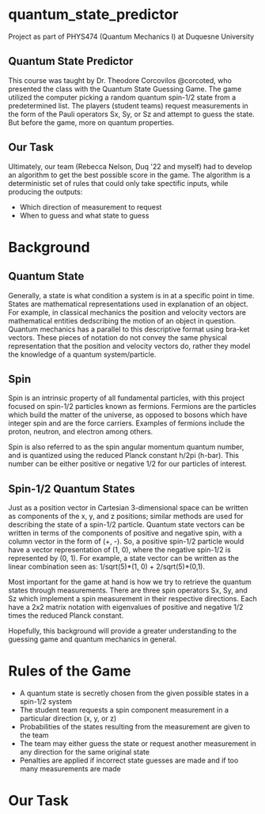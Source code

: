 # quantum_state_predictor
Project as part of PHYS474 (Quantum Mechanics I) at Duquesne University


## Quantum State Predictor
This course was taught by Dr. Theodore Corcovilos @corcoted, who presented the class with the Quantum State Guessing Game. The game utilized the computer picking a random quantum spin-1/2 state from a predetermined list. The players (student teams) request measurements in the form of the Pauli operators Sx, Sy, or Sz and attempt to guess the state. But before the game, more on quantum properties.

## Our Task
Ultimately, our team (Rebecca Nelson, Duq '22 and myself) had to develop an algorithm to get the best possible score in the game. The algorithm is a deterministic set of rules that could only take spectific inputs, while producing the outputs:

*   Which direction of measurement to request
*   When to guess and what state to guess





# Background

## Quantum State
Generally, a state is what condition a system is in at a specific point in time. States are mathematical representations used in explanation of an object. For example, in classical mechanics the position and velocity vectors are mathematical entities dedscribing the motion of an object in question. Quantum mechanics has a parallel to this descriptive format using bra-ket vectors. These pieces of notation do not convey the same physical representation that the position and velocity vectors do, rather they model the knowledge of a quantum system/particle. 


## Spin
Spin is an intrinsic property of all fundamental particles, with this project focused on spin-1/2 particles known as fermions. Fermions are the particles which build the matter of the universe, as opposed to bosons which have integer spin and are the force carriers. Examples of fermions include the proton, neutron, and electron among others. 

Spin is also referred to as the spin angular momentum quantum number, and is quantized using the reduced Planck constant h/2pi (h-bar). This number can be either positive or negative 1/2 for our particles of interest. 

## Spin-1/2 Quantum States
Just as a position vector in Cartesian 3-dimensional space can be written as components of the x, y, and z positions; similar methods are used for describing the state of a spin-1/2 particle. Quantum state vectors can be written in terms of the components of positive and negative spin, with a column vector in the form of (+, -). So, a positive spin-1/2 particle would have a vector representation of (1, 0), where the negative spin-1/2 is represented by (0, 1). For example, a state vector can be written as the linear combination seen as: 1/sqrt(5)\*(1, 0) + 2/sqrt(5)\*(0,1).

Most important for the game at hand is how we try to retrieve the quantum states through measurements. There are three spin operators Sx, Sy, and Sz which implement a spin measurement in their respective directions. Each have a 2x2 matrix notation with eigenvalues of positive and negative 1/2 times the reduced Planck constant. 

Hopefully, this background will provide a greater understanding to the guessing game and quantum mechanics in general.


# Rules of the Game

*   A quantum state is secretly chosen from the given possible states in a spin-1/2 system
*   The student team requests a spin component measurement in a particular direction (x, y, or z)
*   Probabilities of the states resulting from the measurement are given to the team
*   The team may either guess the state or request another measurement in any direction for the same original state
*   Penalties are applied if incorrect state guesses are made and if too many measurements are made

# Our Task


